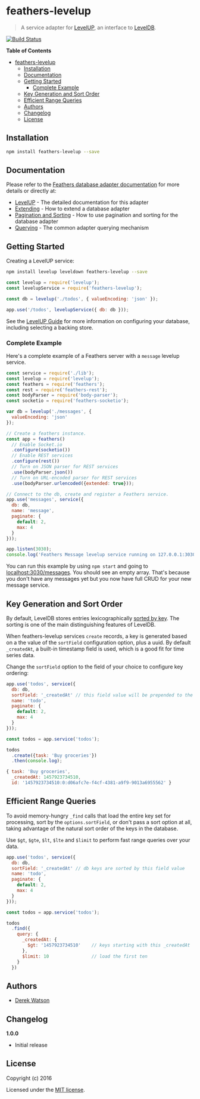 
# feathers-levelup

> A service adapter for [LevelUP](https://github.com/Level/levelup), an interface to [LevelDB](http://leveldb.org/).

[![Build Status](https://travis-ci.org/derek-watson/feathers-levelup.png?branch=master)](https://travis-ci.org/derek-watson/feathers-levelup)

**Table of Contents**

- [feathers-levelup](#feathers-levelup)
  - [Installation](#installation)
  - [Documentation](#documentation)
  - [Getting Started](#getting-started)
    - [Complete Example](#complete-example)
  - [Key Generation and Sort Order](#key-generation-and-sort-order)
  - [Efficient Range Queries](#efficient-range-queries)
  - [Authors](#authors)
  - [Changelog](#changelog)
  - [License](#license)


## Installation

```bash
npm install feathers-levelup --save
```

## Documentation

Please refer to the [Feathers database adapter documentation](http://docs.feathersjs.com/databases/readme.html) for more details or directly at:

- [LevelUP](http://docs.feathersjs.com/databases/levelup.html) - The detailed documentation for this adapter
- [Extending](http://docs.feathersjs.com/databases/extending.html) - How to extend a database adapter
- [Pagination and Sorting](http://docs.feathersjs.com/databases/pagination.html) - How to use pagination and sorting for the database adapter
- [Querying](http://docs.feathersjs.com/databases/querying.html) - The common adapter querying mechanism


## Getting Started

Creating a LevelUP service:

```bash
npm install levelup leveldown feathers-levelup --save
```

```js
const levelup = require('levelup');
const levelupService = require('feathers-levelup');

const db = levelup('./todos', { valueEncoding: 'json' });

app.use('/todos', levelupService({ db: db }));
```

See the [LevelUP Guide](https://github.com/Level/levelup) for more information on configuring your database, including selecting a backing store.

### Complete Example

Here's a complete example of a Feathers server with a `message` levelup service.

```js
const service = require('./lib');
const levelup = require('levelup');
const feathers = require('feathers');
const rest = require('feathers-rest');
const bodyParser = require('body-parser');
const socketio = require('feathers-socketio');

var db = levelup('./messages', {
  valueEncoding: 'json'
});

// Create a feathers instance.
const app = feathers()
  // Enable Socket.io
  .configure(socketio())
  // Enable REST services
  .configure(rest())
  // Turn on JSON parser for REST services
  .use(bodyParser.json())
  // Turn on URL-encoded parser for REST services
  .use(bodyParser.urlencoded({extended: true}));

// Connect to the db, create and register a Feathers service.
app.use('messages', service({
  db: db,
  name: 'message',
  paginate: {
    default: 2,
    max: 4
  }
}));

app.listen(3030);
console.log('Feathers Message levelup service running on 127.0.0.1:3030');
```

You can run this example by using `npm start` and going to [localhost:3030/messages](http://localhost:3030/messages). You should see an empty array. That's because you don't have any messages yet but you now have full CRUD for your new message service.

## Key Generation and Sort Order

By default, LevelDB stores entries lexicographically [sorted by key](http://leveldb.org/). The sorting is one of the main distinguishing features of LevelDB.

When feathers-levelup services `create` records, a key is generated based on a the value of the `sortField` configuration option, plus a uuid. By default `_createdAt`, a built-in timestamp field is used, which is a good fit for time series data.

Change the `sortField` option to the field of your choice to configure key ordering:

```js
app.use('todos', service({
  db: db,
  sortField: '_createdAt' // this field value will be prepended to the db key
  name: 'todo',
  paginate: {
    default: 2,
    max: 4
  }
}));

const todos = app.service('todos');

todos
  .create({task: 'Buy groceries'})
  .then(console.log);
```

```js
{ task: 'Buy groceries',
  _createdAt: 1457923734510,
  id: '1457923734510:0:d06afc7e-f4cf-4381-a9f9-9013a6955562' }
```

## Efficient Range Queries

To avoid memory-hungry `_find` calls that load the entire key set for processing, sort by the `options.sortField`, or don't pass a sort option at all, taking advantage of the natural sort order of the keys in the database.

Use `$gt`, `$gte`, `$lt`, `$lte` and `$limit` to perform
fast range queries over your data.

```js
app.use('todos', service({
  db: db,
  sortField: '_createdAt' // db keys are sorted by this field value
  name: 'todo',
  paginate: {
    default: 2,
    max: 4
  }
}));

const todos = app.service('todos');

todos
  .find({
    query: {
      _createdAt: {
        $gt: '1457923734510'    // keys starting with this _createdAt
      },
      $limit: 10                // load the first ten
    }
  })
```

## Authors

- [Derek Watson](http://twg.ca)

## Changelog

__1.0.0__

- Initial release

## License

Copyright (c) 2016

Licensed under the [MIT license](LICENSE).
